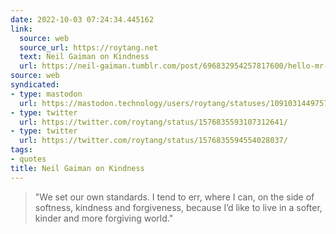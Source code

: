 ```yaml
---
date: 2022-10-03 07:24:34.445162
link:
  source: web
  source_url: https://roytang.net
  text: Neil Gaiman on Kindness
  url: https://neil-gaiman.tumblr.com/post/696832954257817600/hello-mr-gaiman-i-know-this-ask-is-kind-of
source: web
syndicated:
- type: mastodon
  url: https://mastodon.technology/users/roytang/statuses/109103144975785923
- type: twitter
  url: https://twitter.com/roytang/status/1576835593107312641/
- type: twitter
  url: https://twitter.com/roytang/status/1576835594554028037/
tags:
- quotes
title: Neil Gaiman on Kindness
---
```


> "We set our own standards. I tend to err, where I can, on the side of softness, kindness and forgiveness, because I’d like to live in a softer, kinder and more forgiving world."